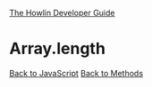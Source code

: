 [The Howlin Developer Guide](/index.md)



Array.length
============

[Back to JavaScript](../index.md)
[Back to Methods](../methods.md)



